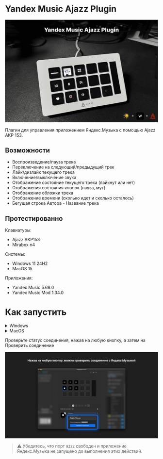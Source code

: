 # Yandex Music Ajazz Plugin
![Yandex Music Ajazz](static/git1.png)

Плагин для управления приложением Яндекс.Музыка с помощью Ajazz AKP 153.

## Возможности

- Воспроизведение/пауза трека
- Переключение на следующий/предыдущий трек
- Лайк/дизлайк текущего трека
- Включение/выключение звука
- Отображение состояние текущего трека (лайкнут или нет)
- Отображения состояния кнопок (пауза, мут)
- Отображение обложки трека
- Отображение времени (сколько идет и сколько осталось)
- Бегущая строка Автора - Название трека

## Протестированно

Клавиатуры:
- Ajazz AKP153
- Mirabox n4

Системы:
- Windows 11 24H2
- MacOS 15

Приложения:
- Yandex Music 5.68.0
- Yandex Music Mod 1.34.0

# Как запустить

<details>
<summary>Windows</summary>

1. Скачайте релиз и распакуйте папку по пути 
  ```
C:\Users\USERNAME\AppData\Roaming\HotSpot\StreamDock\plugins
  ```
![Yandex Music Ajazz](static/git-win-1.jpg)

2. Создайте ярлык Яндекс музыки и в параметрах укажите 
  ```
--remote-debugging-port=9222
  ```
![Yandex Music Ajazz](static/git-win-2.jpg)

3. Запустите ярлык, откройте Ajazz и настройте кнопки

![Yandex Music Ajazz](static/git-settings.jpg)
</details>

<details>
<summary>MacOS</summary>

1. Скачайте релиз и распакуйте папку по пути 
  ```
Библиотека - Application Support - HotSpot - StreamDock - plugins
  ```

![Yandex Music Ajazz](static/git-mac-1.jpg)

2. Откройте терминал и запустите Яндекс Музыку через команду 
  ```
open -a /Applications/Яндекс\ Музыка.app --args --remote-debugging-port=9222
  ```
![Yandex Music Ajazz](static/git-mac-2.jpg)

3. Откройте Ajazz и настройте кнопки

![Yandex Music Ajazz](static/git-settings.jpg)
</details>

Проверьте статус соединения, нажав на любую кнопку, а затем на Проверить соединение

![Yandex Music Ajazz](static/git-status.jpg)

> ⚠️ Убедитесь, что порт `9222` свободен и приложение Яндекс.Музыка не запущено до выполнения этих действий.